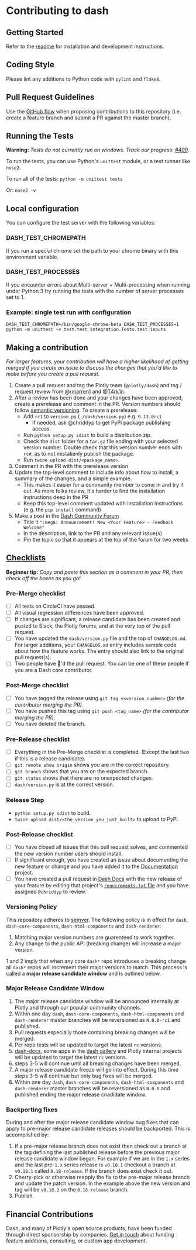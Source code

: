 # Contributing to dash

## Getting Started

Refer to the [readme](README.md) for installation and development instructions.

## Coding Style

Please lint any additions to Python code with `pylint` and `flake8`.

## Pull Request Guidelines

Use the [GitHub flow][] when proposing contributions to this repository (i.e. create a feature branch and submit a PR against the master branch).

## Running the Tests

**Warning:** _Tests do not currently run on windows. Track our progress: [#409](https://github.com/plotly/dash/issues/409)._

To run the tests, you can use Python's `unittest` module, or a test runner like `nose2`.

To run all of the tests:
`python -m unittest tests`

Or:
`nose2 -v`

## Local configuration
You can configure the test server with the following variables:
### DASH_TEST_CHROMEPATH
If you run a special chrome set the path to your chrome binary with this environment variable.

### DASH_TEST_PROCESSES
If you encounter errors about Multi-server + Multi-processing when running under Python 3 try running the tests with the number of server processes set to 1.

### Example: single test run with configuration
```
DASH_TEST_CHROMEPATH=/bin/google-chrome-beta DASH_TEST_PROCESSES=1 python -m unittest -v test.test_integration.Tests.test_inputs
```

## Making a contribution
_For larger features, your contribution will have a higher likelihood of getting merged if you create an issue to discuss the changes that you'd like to make before you create a pull request._

1. Create a pull request and tag the Plotly team (`@plotly/dash`) and tag / request review from [@rmarren1](https://github.com/rmarren1) and [@T4rk1n](https://github.com/T4rk1n).
2. After a review has been done and your changes have been approved, create a prerelease and comment in the PR. Version numbers should follow [semantic versioning][]. To create a prerelease:
    * Add `rc1` to `version.py` (`./dash/version.py`) e.g. `0.13.0rc1`
        - If needed, ask @chriddyp to get PyPi package publishing access.
    * Run `python setup.py sdist` to build a distribution zip.
    * Check the `dist` folder for a `tar.gz` file ending with your selected version number. Double check that this version number ends with `rc#`, as to not mistakenly publish the package.
    * Run `twine upload dist/<package_name>`.
3. Comment in the PR with the prerelease version
4. Update the top-level comment to include info about how to install, a summary of the changes, and a simple example.
    * This makes it easier for a community member to come in and try it out. As more folks review, it's harder to find the installation instructions deep in the PR
    * Keep this top-level comment updated with installation instructions (e.g. the `pip install` command)
5. Make a post in the [Dash Community Forum][]
    * Title it `":mega: Announcement! New <Your Feature> - Feedback Welcome"`
    * In the description, link to the PR and any relevant issue(s)
    * Pin the topic so that it appears at the top of the forum for two weeks

## [Checklists](http://rs.io/unreasonable-effectiveness-of-checklists/)
**Beginner tip:** _Copy and paste this section as a comment in your PR, then check off the boxes as you go!_
### Pre-Merge checklist
- [ ] All tests on CircleCI have passed.
- [ ] All visual regression differences have been approved.
- [ ] If changes are significant, a release candidate has been created and posted to Slack, the Plotly forums, and at the very top of the pull request.
- [ ] You have updated the `dash/version.py` file and the top of `CHANGELOG.md`. For larger additions, your `CHANGELOG.md` entry includes sample code about how the feature works. The entry should also link to the original pull request(s).
- [ ] Two people have :dancer:'d the pull request. You can be one of these people if you are a Dash core contributor.

### Post-Merge checklist
- [ ] You have tagged the release using `git tag v<version_number>` _(for the contributor merging the PR)_.
- [ ] You have pushed this tag using `git push <tag_name>` _(for the contributor merging the PR)_.
- [ ] You have deleted the branch.

### Pre-Release checklist
- [ ] Everything in the Pre-Merge checklist is completed. (Except the last two if this is a release candidate).
- [ ] `git remote show origin` shows you are in the correct repository.
- [ ] `git branch` shows that you are on the expected branch.
- [ ] `git status` shows that there are no unexpected changes.
- [ ] `dash/version.py` is at the correct version.

### Release Step
- `python setup.py sdist` to build.
- `twine upload dist/<the_version_you_just_built>` to upload to PyPi.

### Post-Release checklist
- [ ] You have closed all issues that this pull request solves, and commented the new version number users should install.
- [ ] If significant enough, you have created an issue about documenting the new feature or change and you have added it to the [Documentation] project.
- [ ] You have created a pull request in [Dash Docs] with the new release of your feature by editing that project's [`requirements.txt` file](https://github.com/plotly/dash-docs/blob/master/requirements.txt) and you have assigned `@chriddyp` to review.

### Versioning Policy
This repository adheres to [semver](https://semver.org/). The following policy is in effect for `dash`, `dash-core-components`, `dash-html-components` and `dash-renderer`:
1. Matching major version numbers are guarenteed to work together.
2. Any change to the public API (breaking change) will increase a major version.

1 and 2 imply that when any core `dash*` repo introduces a breaking change all `dash*` repos will increment their major versions to match. This process is called a **major release candidate window** and is outlined below.

### Major Release Candidate Window
1. The major release candidate window will be announced internally at Plotly and through our popular community channels.
2. Within one day `dash`, `dash-core-components`, `dash-html-components` and `dash-renderer` master branches will be reversioned as `N.0.0-rc1` and published.
3. Pull requests especially those containing breaking changes will be merged.
4. Per repo tests will be updated to target the latest `rc` versions.
5. [dash-docs](https://github.com/plotly/dash-docs), some apps in the [dash gallery](https://dash.plot.ly/gallery) and Plotly internal projects will be updated to target the latest `rc` versions.
6. steps 3-5 will continue until all breaking changes have been merged.
7. A major release candidate freeze will go into effect. During this time steps 3-5 will continue but only bug fixes will be merged.
8. Within one day `dash`, `dash-core-components`, `dash-html-components` and `dash-renderer` master branches will be reversioned as `N.0.0` and published ending the major release cnadidate window.

### Backporting fixes
During and after the major release candidate window bug fixes that can apply to pre-major release candidate releases should be backported. This is accomplished by:
1. If a pre-major release branch does not exist then check out a branch at the tag defining the last published release before the previous major release candidate window began. For example if we are in the `1.x` series and the last pre-`1.x` series release is `v0.18.1` checkout a branch at `v0.18.1` called `0.18-release`. If the branch does exist check it out.
2. Cherry-pick or otherwise reapply the fix to the pre-major release branch and update the patch version. In the example above the new version and tag will be `v0.18.2` on the `0.18-release` branch.
3. Publish.

## Financial Contributions

Dash, and many of Plotly's open source products, have been funded through direct sponsorship by companies. [Get in touch] about funding feature additions, consulting, or custom app development.

[Dash Core Components]: https://dash.plot.ly/dash-core-components
[Dash HTML Components]: https://github.com/plotly/dash-html-components
[write your own components]: https://dash.plot.ly/plugins
[Dash Component Biolerplate]: https://github.com/plotly/dash-component-boilerplate
[issues]: https://github.com/plotly/dash-core-components/issues
[GitHub flow]: https://guides.github.com/introduction/flow/
[eslintrc-react.json]: https://github.com/plotly/dash-components-archetype/blob/master/config/eslint/eslintrc-react.json
[contributors]: https://github.com/plotly/dash-core-components/graphs/contributors
[semantic versioning]: https://semver.org/
[Dash Community Forum]: https://community.plot.ly/c/dash
[Confirmation Modal component]: https://github.com/plotly/dash-core-components/pull/211#issue-195280462
[Confirmation Modal announcement]: https://community.plot.ly/t/announcing-dash-confirmation-modal-feedback-welcome/11627
[Get in touch]: https://plot.ly/products/consulting-and-oem
[Documentation]: https://github.com/orgs/plotly/projects/8
[Dash Docs]: https://github.com/plotly/dash-docs
